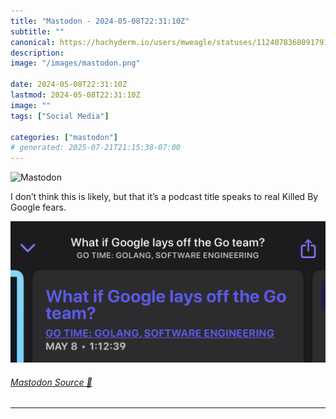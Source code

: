 ```yaml
---
title: "Mastodon - 2024-05-08T22:31:10Z"
subtitle: ""
canonical: https://hachyderm.io/users/mweagle/statuses/112407836809179145
description:
image: "/images/mastodon.png"

date: 2024-05-08T22:31:10Z
lastmod: 2024-05-08T22:31:10Z
image: ""
tags: ["Social Media"]

categories: ["mastodon"]
# generated: 2025-07-21T21:15:38-07:00
---
```

![Mastodon](/images/mastodon.png)

<p>I don’t think this is likely, but that it’s a podcast title speaks to real Killed By Google fears.</p>

![Podcast title posing the question : What if Google lays off the Go team?](dedf004cd77231d3.jpeg)

###### [Mastodon Source 🐘](https://hachyderm.io/@mweagle/112407836809179145)

___
